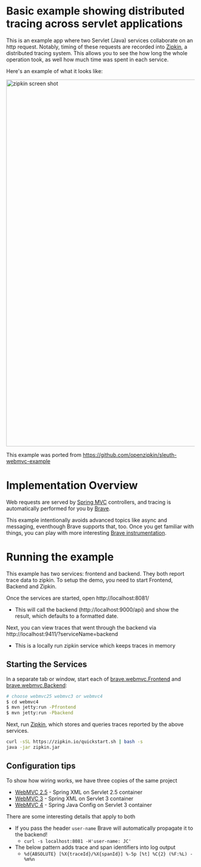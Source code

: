 # Basic example showing distributed tracing across servlet applications
This is an example app where two Servlet (Java) services collaborate on
an http request. Notably, timing of these requests are recorded into
[Zipkin](http://zipkin.io/), a distributed tracing system. This allows
you to see the how long the whole operation took, as well how much time
was spent in each service.

Here's an example of what it looks like:

<img width="979" alt="zipkin screen shot" src="https://user-images.githubusercontent.com/64215/31760971-18a9a4dc-b4bf-11e7-9ee2-ab7418f80dc0.png">

This example was ported from https://github.com/openzipkin/sleuth-webmvc-example

# Implementation Overview

Web requests are served by [Spring MVC](https://spring.io/guides/gs/rest-service/) controllers,
and tracing is automatically performed for you by [Brave](https://github.com/openzipkin/brave).

This example intentionally avoids advanced topics like async and messaging,
eventhough Brave supports that, too. Once you get familiar with things,
you can play with more interesting [Brave instrumentation](https://github.com/openzipkin/brave/tree/master/instrumentation).

# Running the example
This example has two services: frontend and backend. They both report trace data to zipkin. To setup the demo, you need to start Frontend, Backend and Zipkin.

Once the services are started, open http://localhost:8081/
* This will call the backend (http://localhost:9000/api) and show the result, which defaults to a formatted date.

Next, you can view traces that went through the backend via http://localhost:9411/?serviceName=backend
* This is a locally run zipkin service which keeps traces in memory

## Starting the Services
In a separate tab or window, start each of [brave.webmvc.Frontend](/webmvc4/src/main/java/brave/webmvc/Frontend.java)
and [brave.webmvc.Backend](/webmvc4/src/main/java/brave/webmvc/Backend.java):
```bash
# choose webmvc25 webmvc3 or webmvc4
$ cd webmvc4
$ mvn jetty:run -Pfrontend
$ mvn jetty:run -Pbackend
```

Next, run [Zipkin](http://zipkin.io/), which stores and queries traces
reported by the above services.

```bash
curl -sSL https://zipkin.io/quickstart.sh | bash -s
java -jar zipkin.jar
```

## Configuration tips
To show how wiring works, we have three copies of the same project
* [WebMVC 2.5](./webmvc25) - Spring XML on Servlet 2.5 container 
* [WebMVC 3](./webmvc3) - Spring XML on Servlet 3 container 
* [WebMVC 4](./webmvc4) - Spring Java Config on Servlet 3 container 

There are some interesting details that apply to both
* If you pass the header `user-name` Brave will automatically propagate it to the backend!
  * `curl -s localhost:8081 -H'user-name: JC'`
* The below pattern adds trace and span identifiers into log output
  * `%d{ABSOLUTE} [%X{traceId}/%X{spanId}] %-5p [%t] %C{2} (%F:%L) - %m%n`
